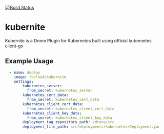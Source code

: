 [![Build Status](https://cloud.drone.io/api/badges/andile-innovation/kubernite/status.svg)](https://cloud.drone.io/andile-innovation/kubernite)
# kubernite
Kubernite is a Drone Plugin for Kubernetes built using official kubernetes client-go

## Example Usage

```yaml
  - name: deploy
    image: tbcloud/kubernite
    settings:
        kubernetes_server:
          from_secret: kubernetes_server
        kubernetes_cert_data:
          from_secret: kubernetes_cert_data
        kubernetes_client_cert_data:
          from_secret: kubernetes_client_cert_data
        kubernetes_client_key_data:
          from_secret: kubernetes_client_key_data
        deployment_tag_repository_path: /drone/src
        deployment_file_path: src/deployments/kubernetes/Deployment.yaml
```